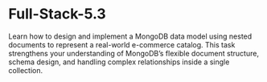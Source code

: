 # Full-Stack-5.3
Learn how to design and implement a MongoDB data model using nested documents to represent a real-world e-commerce catalog. This task strengthens your understanding of MongoDB’s flexible document structure, schema design, and handling complex relationships inside a single collection.
